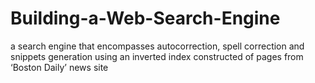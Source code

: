 # Building-a-Web-Search-Engine
a search engine that encompasses autocorrection, spell correction and snippets generation using an inverted index constructed of pages from ‘Boston Daily’ news site
